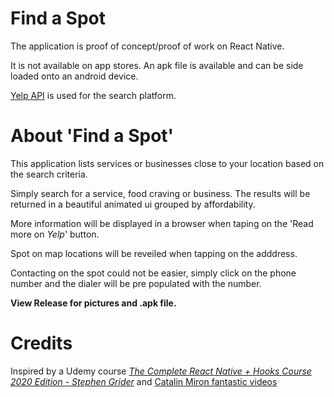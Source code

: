 # Find a Spot 
The application is proof of concept/proof of work on React Native.

It is not available on app stores.  An apk file is available and can be side loaded onto an android device.

[Yelp API](http://www.yelp.com) is used for the search platform.

# About 'Find a Spot'

This application lists services or businesses close to your location based on the search criteria.  

Simply search for a service, food craving or business.  The results will be returned in a beautiful animated ui grouped by affordability.

More information will be displayed in a browser when taping on the 'Read more on *Yelp*' button.

Spot on map locations will be reveiled  when tapping on the adddress.

Contacting on the spot could not be easier, simply click on the phone  number and the dialer will be pre populated with the number.

**View Release for pictures and .apk file.**

# Credits
Inspired by a Udemy course *[The Complete React Native + Hooks Course 2020 Edition - Stephen Grider](https://www.udemy.com/course/the-complete-react-native-and-redux-course/)*  and [Catalin Miron fantastic videos](https://www.youtube.com/channel/UCTcH04SRuyedaSuuQVeAcdg)
